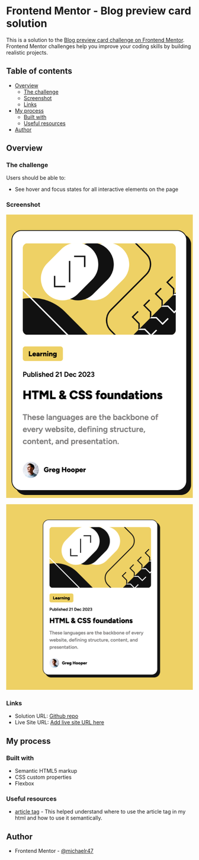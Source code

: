 # Frontend Mentor - Blog preview card solution

This is a solution to the [Blog preview card challenge on Frontend Mentor](https://www.frontendmentor.io/challenges/blog-preview-card-ckPaj01IcS). Frontend Mentor challenges help you improve your coding skills by building realistic projects. 

## Table of contents

- [Overview](#overview)
  - [The challenge](#the-challenge)
  - [Screenshot](#screenshot)
  - [Links](#links)
- [My process](#my-process)
  - [Built with](#built-with)
  - [Useful resources](#useful-resources)
- [Author](#author)

## Overview

### The challenge

Users should be able to:

- See hover and focus states for all interactive elements on the page

### Screenshot

![](./assets/images/mobileBlogCard.png)

![](./assets/images/desktopBlogCard.png)


### Links

- Solution URL: [Github repo](https://github.com/michaelr47/Blog-PreviewCard)
- Live Site URL: [Add live site URL here](https://your-live-site-url.com)

## My process

### Built with

- Semantic HTML5 markup
- CSS custom properties
- Flexbox

### Useful resources

- [article tag](https://developer.mozilla.org/en-US/docs/Web/HTML/Element/article) - This helped understand where to use the article tag in my html and how to use it semantically.

## Author
- Frontend Mentor - [@michaelr47](https://www.frontendmentor.io/profile/michaelr47)

